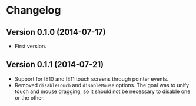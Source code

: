 # Changelog

## Version 0.1.0 (2014-07-17)

* First version.


## Version 0.1.1 (2014-07-21)

* Support for IE10 and IE11 touch screens through pointer events.
* Removed `disableTouch` and `disableMouse` options. The goal was to unify
  touch and mouse dragging, so it should not be necessary to disable 
  one or the other.